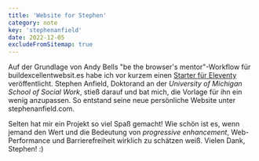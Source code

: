 ```yaml
---
title: 'Website for Stephen'
category: note
key: 'stephenanfield'
date: 2022-12-05
excludeFromSitemap: true
---
```


Auf der Grundlage von Andy Bells "be the browser's mentor"-Workflow für buildexcellentwebsit.es habe ich vor kurzem einen [Starter für Eleventy](https://github.com/madrilene/eleventy-excellent) veröffentlicht. Stephen Anfield, Doktorand an der _University of Michigan School of Social Work_, stieß darauf und bat mich, die Vorlage für ihn ein wenig anzupassen. So entstand seine neue persönliche Website unter stephenanfield.com.

Selten hat mir ein Projekt so viel Spaß gemacht! Wie schön ist es, wenn jemand den Wert und die Bedeutung von _progressive enhancement_, Web-Performance und Barrierefreiheit wirklich zu schätzen weiß. Vielen Dank, Stephen! :)
